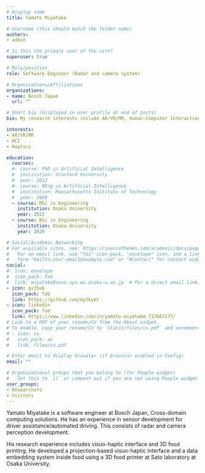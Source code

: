 ```yaml
---
# Display name
title: Yamato Miyatake

# Username (this should match the folder name)
authors:
- admin

# Is this the primary user of the site?
superuser: true

# Role/position
role: Software Engineer (Radar and camera system)

# Organizations/Affiliations
organizations:
- name: Bosch Japan
  url: ""

# Short bio (displayed in user profile at end of posts)
bio: My research interests include AR/VR/MR, Human-Computer Interaction, Haptics.

interests:
- AR/VR/MR
- HCI
- Haptics

education:
  courses:
  #- course: PhD in Artificial Intelligence
  #  institution: Stanford University
  #  year: 2012
  #- course: MEng in Artificial Intelligence
  #  institution: Massachusetts Institute of Technology
  #  year: 2009
  - course: MSc in Engineering
    institution: Osaka University
    year: 2022
  - course: BSc in Engineering
    institution: Osaka University
    year: 2020

# Social/Academic Networking
# For available icons, see: https://sourcethemes.com/academic/docs/page-builder/#icons
#   For an email link, use "fas" icon pack, "envelope" icon, and a link in the
#   form "mailto:your-email@example.com" or "#contact" for contact widget.
social:
#- icon: envelope
#  icon_pack: fas
#  link: miyatake@sens.sys.es.osaka-u.ac.jp  # For a direct email link, use "miyatake@sens.sys.es.osaka-u.ac.jp".
- icon: github
  icon_pack: fab
  link: https://github.com/mytkymt
- icon: linkedin
  icon_pack: fab
  link: https://www.linkedin.com/in/yamato-miyatake-717b67177/
# Link to a PDF of your resume/CV from the About widget.
# To enable, copy your resume/CV to `static/files/cv.pdf` and uncomment the lines below.
# - icon: cv
#   icon_pack: ai
#   link: files/cv.pdf

# Enter email to display Gravatar (if Gravatar enabled in Config)
email: ""

# Organizational groups that you belong to (for People widget)
#   Set this to `[]` or comment out if you are not using People widget.
user_groups:
- Researchers
- Visitors
---
```


Yamato Miyatake is a software engineer at Bosch Japan, Cross-domain computing solutions.
He has an experience in sensor development for driver assistance/automated driving. This consists of radar and camera perception development.

His research experience includes visuo-haptic interface and 3D food printing.
He developed a projection-based visuo-haptic interface and a data embedding system inside food using a 3D food printer at Sato laboratory at Osaka University.


